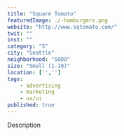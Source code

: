 ```yaml
---
title: "Square Tomato"
featuredImage: ./-hamburgers.png
website: "http://www.sqtomato.com/"
twit: ""
inst: ""
category: "S"
city: "Seattle"
neighborhood: "SODO"
size: "Small (1-10)"
location: ['','']
tags:
    - advertising
    - marketing
    - ux/ui
published: true
---
```


Description
